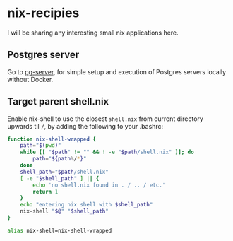# nix-recipies

I will be sharing any interesting small nix applications here.

## Postgres server

Go to [pg-server](pg-server#posgres-server), for simple setup and execution of
Postgres servers locally without Docker.

## Target parent shell.nix

Enable nix-shell to use the closest `shell.nix` from current directory upwards
til `/`, by adding the following to your .bashrc:
```bash
function nix-shell-wrapped {
    path="$(pwd)"
    while [[ "$path" != "" && ! -e "$path/shell.nix" ]]; do
        path="${path%/*}"
    done
    shell_path="$path/shell.nix"
    [ -e "$shell_path" ] || {
        echo 'no shell.nix found in . / .. / etc.'
        return 1
    }
    echo "entering nix shell with $shell_path"
    nix-shell "$@" "$shell_path"
}

alias nix-shell=nix-shell-wrapped
```
